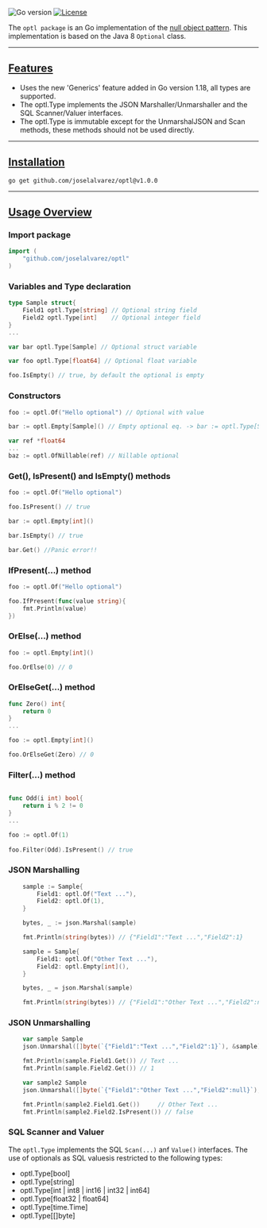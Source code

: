 ![Go version](https://img.shields.io/github/go-mod/go-version/joselalvarez/optl)
[![License](https://img.shields.io/badge/License-BSD_3--Clause-blue.svg)](https://opensource.org/licenses/BSD-3-Clause)

The `optl package` is an Go implementation of the [null object pattern](https://en.wikipedia.org/wiki/Null_object_pattern).
This implementation is based on the Java 8 `Optional` class.

***
## [Features](#usage-overview)
* Uses the new 'Generics' feature added in Go version 1.18, all types are supported.
* The optl.Type implements the JSON Marshaller/Unmarshaller and the SQL Scanner/Valuer interfaces.
* The optl.Type is immutable except for the UnmarshalJSON and Scan methods, these methods should not be used directly.

***
## [Installation](#installation)

```
go get github.com/joselalvarez/optl@v1.0.0
```

***
## [Usage Overview](#usage-overview)

### **Import package**

```go
import (
	"github.com/joselalvarez/optl"
)
```

### **Variables and Type declaration**

```go
type Sample struct{
    Field1 optl.Type[string] // Optional string field
    Field2 optl.Type[int]    // Optional integer field
}
...
```

```go
var bar optl.Type[Sample] // Optional struct variable
```

```go
var foo optl.Type[float64] // Optional float variable

foo.IsEmpty() // true, by default the optional is empty
```

### **Constructors**

```go
foo := optl.Of("Hello optional") // Optional with value 
```

```go
bar := optl.Empty[Sample]() // Empty optional eq. -> bar := optl.Type[Sample]
```

```go
var ref *float64
...
baz := optl.OfNillable(ref) // Nillable optional
```

### **Get(), IsPresent() and IsEmpty() methods**

```go
foo := optl.Of("Hello optional")

foo.IsPresent() // true

bar := optl.Empty[int]()

bar.IsEmpty() // true

bar.Get() //Panic error!!
```

### **IfPresent(...) method**
```go
foo := optl.Of("Hello optional")

foo.IfPresent(func(value string){
    fmt.Println(value)
})
```

### **OrElse(...) method**
```go
foo := optl.Empty[int]()

foo.OrElse(0) // 0
```

### **OrElseGet(...) method**
```go
func Zero() int{
    return 0
}
...

foo := optl.Empty[int]() 

foo.OrElseGet(Zero) // 0
```

### **Filter(...) method**
```go

func Odd(i int) bool{
    return i % 2 != 0
}
...

foo := optl.Of(1)
 
foo.Filter(Odd).IsPresent() // true
```

### **JSON Marshalling**

```go
	sample := Sample{
		Field1: optl.Of("Text ..."),
		Field2: optl.Of(1),
	}

	bytes, _ := json.Marshal(sample)

	fmt.Println(string(bytes)) // {"Field1":"Text ...","Field2":1}

	sample = Sample{
		Field1: optl.Of("Other Text ..."),
		Field2: optl.Empty[int](),
	}

	bytes, _ = json.Marshal(sample)

	fmt.Println(string(bytes)) // {"Field1":"Other Text ...","Field2":null}
```

### **JSON Unmarshalling**

```go
	var sample Sample
	json.Unmarshal([]byte(`{"Field1":"Text ...","Field2":1}`), &sample)

	fmt.Println(sample.Field1.Get()) // Text ...
	fmt.Println(sample.Field2.Get()) // 1

    var sample2 Sample
	json.Unmarshal([]byte(`{"Field1":"Other Text ...","Field2":null}`), &sample2)

	fmt.Println(sample2.Field1.Get())     // Other Text ...
	fmt.Println(sample2.Field2.IsPresent()) // false

```

### **SQL Scanner and Valuer**
The `optl.Type` implements the SQL `Scan(...)` anf `Value()` interfaces. The use of optionals as SQL values ​​is restricted to the following types:
* optl.Type[bool]
* optl.Type[string]
* optl.Type[int | int8 | int16 | int32 | int64]
* optl.Type[float32 | float64]
* optl.Type[time.Time]
* optl.Type[[]byte]

